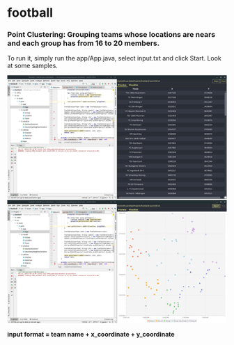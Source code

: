 # football

### Point Clustering: Grouping teams whose locations are nears and each group has from 16 to 20 members.

To run it, simply run the app/App.java, select input.txt and click Start. Look at some samples.

![](images/My%20App%20Sample%201.png)
![](images/My%20App%20Sample%202.png)

**input format = team name + x_coordinate + y_coordinate**

